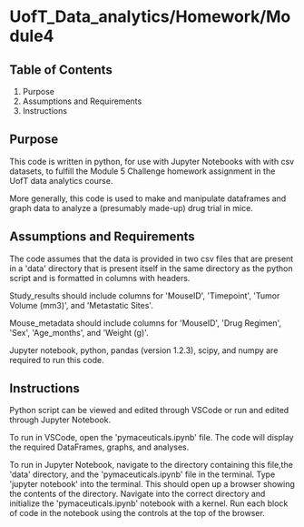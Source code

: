 # UofT_Data_analytics/Homework/Module4

## Table of Contents

1. Purpose
3. Assumptions and Requirements
4. Instructions

## Purpose

This code is written in python, for use with Jupyter Notebooks with with csv datasets, to fulfill the Module 5 Challenge homework assignment in the UofT data analytics course. 

More generally, this code is used to make and manipulate dataframes and graph data to analyze a (presumably made-up) drug trial in mice. 

## Assumptions and Requirements 

The code assumes that the data is provided in two csv files that are present in a 'data' directory that is present itself in the same directory as the python script and is formatted in columns with headers. 

Study_results should include columns for 'MouseID', 'Timepoint', 'Tumor Volume (mm3)', and 'Metastatic Sites'.

Mouse_metadata should include columns for 'MouseID', 'Drug Regimen', 'Sex', 'Age_months', and 'Weight (g)'.

Jupyter notebook, python, pandas (version 1.2.3), scipy, and numpy are required to run this code. 

## Instructions 

Python script can be viewed and edited through VSCode or run and edited through Jupyter Notebook.

To run in VSCode, open the 'pymaceuticals.ipynb' file. The code will display the required DataFrames, graphs, and analyses.

To run in Jupyter Notebook, navigate to the directory containing this file,the 'data' directory, and the 'pymaceuticals.ipynb' file in the terminal. Type 'jupyter notebook' into the terminal. This should open up a browser showing the contents of the directory. Navigate into the correct directory and initialize the 'pymaceuticals.ipynb' notebook with a kernel. Run each block of code in the notebook using the controls at the top of the browser. 